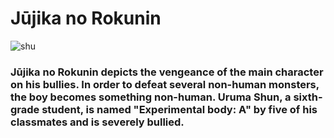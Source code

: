 # Jūjika no Rokunin

![shu](https://github.com/user-attachments/assets/4f6bef84-8ff2-4f51-ac5c-01b13c304627)

### Jūjika no Rokunin depicts the vengeance of the main character on his bullies. In order to defeat several non-human monsters, the boy becomes something non-human. Uruma Shun, a sixth-grade student, is named "Experimental body: A" by five of his classmates and is severely bullied.
